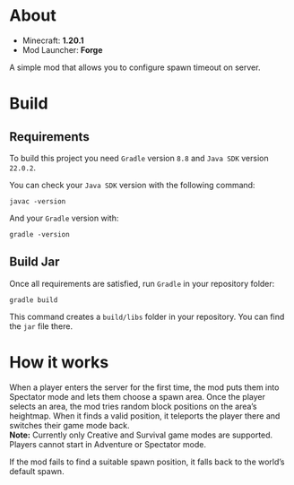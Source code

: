 # About

* Minecraft: **1.20.1**
* Mod Launcher: **Forge**

A simple mod that allows you to configure spawn timeout on server.

# Build
## Requirements
To build this project you need `Gradle` version `8.8` and `Java SDK` version `22.0.2`.

You can check your `Java SDK` version with the following command:
```
javac -version
```
And your `Gradle` version with:
```
gradle -version
```

## Build Jar
Once all requirements are satisfied, run `Gradle` in your repository folder:
```
gradle build
```
This command creates a `build/libs` folder in your repository. You can find the `jar` file there.

# How it works

When a player enters the server for the first time, the mod puts them into Spectator mode and lets them choose a spawn area.
Once the player selects an area, the mod tries random block positions on the area’s heightmap. 
When it finds a valid position, it teleports the player there and switches their game mode back.  
**Note:** Currently only Creative and Survival game modes are supported. Players cannot start in Adventure or Spectator mode.

If the mod fails to find a suitable spawn position, it falls back to the world’s default spawn.

